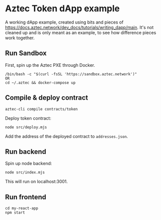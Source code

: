 # Aztec Token dApp example

A working dApp example, created using bits and pieces of https://docs.aztec.network/dev_docs/tutorials/writing_dapp/main. It's not cleaned up and is only meant as an example, to see how difference pieces work together. 

## Run Sandbox

First, spin up the Aztec PXE through Docker.

```
/bin/bash -c "$(curl -fsSL 'https://sandbox.aztec.network')"
OR
cd ~/.aztec && docker-compose up   
```

## Compile & deploy contract

```
aztec-cli compile contracts/token
```

Deploy token contract:
```
node src/deploy.mjs
```

Add the address of the deployed contract to `addresses.json`.

## Run backend

Spin up node backend:
```
node src/index.mjs
```

This will run on localhost:3001. 

## Run frontend

```
cd my-react-app
npm start
```
